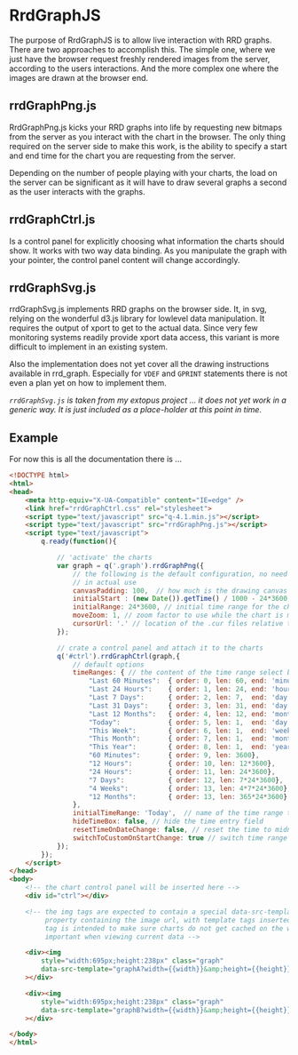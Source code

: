 RrdGraphJS
==========

The purpose of RrdGraphJS is to allow live interaction with RRD graphs.
There are two approaches to accomplish this.  The simple one, where we just
have the browser request freshly rendered images from the server, according
to the users interactions.  And the more complex one where the images are
drawn at the browser end.

rrdGraphPng.js
--------------
RrdGraphPng.js kicks your RRD graphs into life by requesting new bitmaps from the server as
you interact with the chart in the browser.  The only thing required on the
server side to make this work, is the ability to specify a start and end
time for the chart you are requesting from the server.

Depending on the number of people playing with your charts, the load on the
server can be significant as it will have to draw several graphs a second as
the user interacts with the graphs.



rrdGraphCtrl.js
---------------
Is a control panel for explicitly choosing what information the charts should show. It works with two way data binding. As you manipulate the graph with your pointer, the control panel content will change accordingly.


rrdGraphSvg.js
--------------
rrdGraphSvg.js implements RRD graphs on the browser side. It, in svg, relying on the wonderful
d3.js library for lowlevel data manipulation.  It requires the output of
xport to get to the actual data. Since very few monitoring systems readily provide xport data access, this variant is more difficult to implement in an existing system.

Also the implementation does not yet cover all the drawing instructions available in rrd_graph. Especially for `VDEF` and `GPRINT` statements there is not even a plan yet on how to implement them.

*`rrdGraphSvg.js` is taken from my extopus project ... it does not yet work in a generic way. It is just included as a place-holder at this point in time.*


Example
-------

For now this is all the documentation there is ...

```HTML
<!DOCTYPE html>
<html>
<head>
    <meta http-equiv="X-UA-Compatible" content="IE=edge" />
    <link href="rrdGraphCtrl.css" rel="stylesheet">
    <script type="text/javascript" src="q-4.1.min.js"></script>
    <script type="text/javascript" src="rrdGraphPng.js"></script>
    <script type="text/javascript">
        q.ready(function(){

            // 'activate' the charts
            var graph = q('.graph').rrdGraphPng({
                // the following is the default configuration, no need to repeat it
                // in actual use
                canvasPadding: 100,  // how much is the drawing canvas padded with white space
                initialStart : (new Date()).getTime() / 1000 - 24*3600, // start time for in epoch format
                initialRange: 24*3600, // initial time range for the chart
                moveZoom: 1, // zoom factor to use while the chart is moving (reduces load on the server)
                cursorUrl: '.' // location of the .cur files relative to the location of the html file
            });

            // crate a control panel and attach it to the charts
            q('#ctrl').rrdGraphCtrl(graph,{
                // default options
                timeRanges: { // the content of the time range select box
                    "Last 60 Minutes":  { order: 0, len: 60, end: 'minute' },
                    "Last 24 Hours":    { order: 1, len: 24, end: 'hour' },
                    "Last 7 Days":      { order: 2, len: 7,  end: 'day' },
                    "Last 31 Days":     { order: 3, len: 31, end: 'day' },
                    "Last 12 Months":   { order: 4, len: 12, end: 'month' },
                    "Today":            { order: 5, len: 1,  end: 'day' },
                    "This Week":        { order: 6, len: 1,  end: 'week' },
                    "This Month":       { order: 7, len: 1,  end: 'month' },
                    "This Year":        { order: 8, len: 1,  end: 'year' },
                    "60 Minutes":       { order: 9, len: 3600},
                    "12 Hours":         { order: 10, len: 12*3600},
                    "24 Hours":         { order: 11, len: 24*3600},
                    "7 Days":           { order: 12, len: 7*24*3600},
                    "4 Weeks":          { order: 13, len: 4*7*24*3600},
                    "12 Months":        { order: 13, len: 365*24*3600}
                },
                initialTimeRange: 'Today',  // name of the time range to select initially
                hideTimeBox: false, // hide the time entry field
                resetTimeOnDateChange: false, // reset the time to midnight on date-change
                switchToCustomOnStartChange: true // switch time range to 'custom' if chart time is changed
            });
        });
    </script>
</head>
<body>
    <!-- the chart control panel will be inserted here -->
    <div id="ctrl"></div>

    <!-- the img tags are expected to contain a special data-src-template
         property containing the image url, with template tags inserted. The random
         tag is intended to make sure charts do not get cached on the way. This is especially
         important when viewing current data -->

    <div><img
        style="width:695px;height:238px" class="graph"
        data-src-template="graphA?width={{width}}&amp;height={{height}}&amp;start={{start}}&amp;end={{end}}&amp;zoom={{zoom}}&amp;rand={{random}}"
    ></div>

    <div><img
        style="width:695px;height:238px" class="graph"
        data-src-template="graphB?width={{width}}&amp;height={{height}}&amp;start={{start}}&amp;end={{end}}&amp;zoom={{zoom}}&amp;rand={{random}}"
    ></div>

</body>
</html>
```
